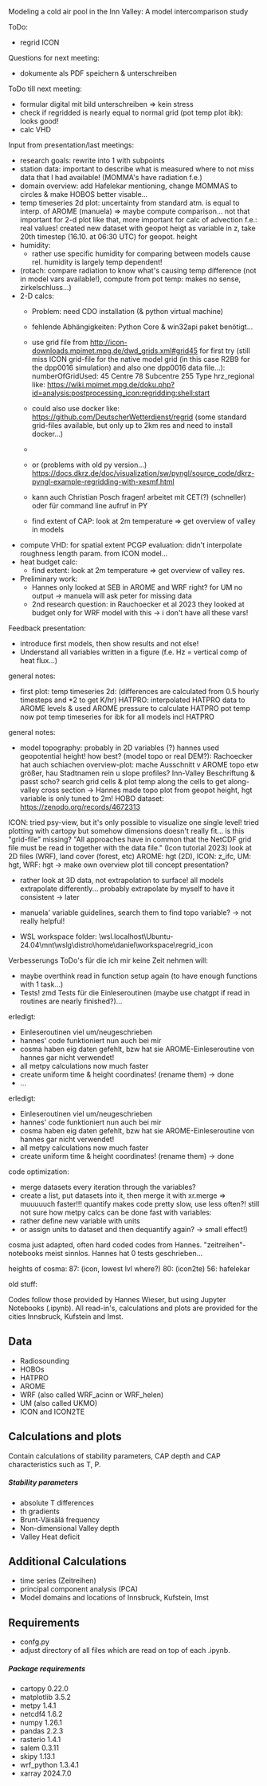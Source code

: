 Modeling a cold air pool in the Inn Valley: A
model intercomparison study

ToDo:
- regrid ICON

Questions for next meeting: 
- dokumente als PDF speichern & unterschreiben

ToDo till next meeting:
- formular digital mit bild unterschreiben => kein stress
- check if regridded is nearly equal to normal grid (pot temp plot ibk): looks good!
- calc VHD


Input from presentation/last meetings:
- research goals: rewrite into 1 with subpoints
- station data: important to describe what is measured where to not miss data that I had available! (MOMMA's have radiation f.e.)
- domain overview:
  	add Hafelekar mentioning, change MOMMAS to circles & make HOBOS better visable...
- temp timeseries 2d plot: uncertainty from standard atm. is equal to interp. of AROME (manuela)
	=> maybe compute comparison...
	not that important for 2-d plot like that, more important for calc of advection f.e.: real values!
	created new dataset with geopot heigt as variable in z, take 20th timestep (16.10. at 06:30 UTC) for geopot. height
- humidity:
  	- rather use specific humidity for comparing between models cause rel. humidity is largely temp dependent! 
- (rotach: compare radiation to know what's causing temp difference (not in model vars available!), compute from pot temp: makes no sense, zirkelschluss...)
- 2-D calcs:
  	- Problem: need CDO installation (& python virtual machine)
  	- fehlende Abhängigkeiten: Python Core & win32api paket benötigt...
  	- use grid file from http://icon-downloads.mpimet.mpg.de/dwd_grids.xml#grid45 for first try (still miss ICON grid-file for the native model grid (in this case R2B9 for the dpp0016 simulation) and also one dpp0016 	data file...):
  	  	numberOfGridUsed: 45	Centre	78
		Subcentre	255
		Type	hrz_regional
   	  like: https://wiki.mpimet.mpg.de/doku.php?id=analysis:postprocessing_icon:regridding:shell:start
  	- could also use docker like: https://github.com/DeutscherWetterdienst/regrid  (some standard grid-files available, but only up to 2km res and need to install docker...)
 
   	- 
  	- or (problems with old py version...) https://docs.dkrz.de/doc/visualization/sw/pyngl/source_code/dkrz-pyngl-example-regridding-with-xesmf.html  
  	- kann auch Christian Posch fragen! arbeitet mit CET(?) (schneller) oder für command line aufruf in PY
  	- find extent of CAP: look at 2m temperature => get overview of valley in models
- compute VHD: for spatial extent
  PCGP evaluation: didn't interpolate roughness length param. from ICON model...
- heat budget calc:
	- find extent: look at 2m temperature => get overview of valley res.
- Preliminary work:
  	- Hannes only looked at SEB in AROME and WRF right? for UM no output -> manuela will ask peter for missing data
  	- 2nd research question: in Rauchoecker et al 2023 they looked at budget only for WRF model with this -> i don't have all these vars!
 
Feedback presentation:
- introduce first models, then show results and not else!
- Understand all variables written in a figure (f.e. Hz = vertical comp of heat flux...)

general notes:
- first plot: temp timeseries 2d: (differences are calculated from 0.5 hourly timesteps and *2 to get K/hr)
HATPRO: interpolated HATPRO data to AROME levels & used AROME pressure to calculate HATPRO pot temp
now pot temp timeseries for ibk for all models incl HATPRO




general notes:
- model topography: probably in 2D variables (?) hannes used geopotential height! how best? (model topo or real DEM?): Rachoecker hat auch schiachen overview-plot: mache Ausschnitt v AROME topo etw größer, hau Stadtnamen rein u slope profiles? Inn-Valley Beschriftung & passt scho?
search grid cells & plot temp along the cells to get along-valley cross section -> Hannes made topo plot from geopot height, hgt variable is only tuned to 2m!
HOBO dataset: https://zenodo.org/records/4672313

ICON: tried psy-view, but it's only possible to visualize one single level!
tried plotting with cartopy but somehow dimensions doesn't really fit... is this "grid-file" missing?
"All approaches have in common that the NetCDF
grid file must be read in together with the data file." (Icon tutorial 2023)
look at 2D files (WRF), land cover (forest, etc)
AROME: hgt (2D), ICON: z_ifc, UM: hgt, WRF: hgt
-> make own overview plot till concept presentation?



- rather look at 3D data, not extrapolation to surface! all models extrapolate differently... probably extrapolate by myself to have it consistent -> later
- manuela' variable guidelines, search them to find topo variable? -> not really helpful!

- WSL workspace folder:
\\wsl.localhost\Ubuntu-24.04\mnt\wslg\distro\home\daniel\workspace\regrid_icon



Verbesserungs ToDo's für die ich mir keine Zeit nehmen will:
- maybe overthink read in function setup again (to have enough functions with 1 task...)
- Tests! zmd Tests für die Einleseroutinen (maybe use chatgpt if read in routines are nearly finished?)...

erledigt:
- Einleseroutinen viel um/neugeschrieben
- hannes' code funktioniert nun auch bei mir
- cosma haben eig daten gefehlt, bzw hat sie AROME-Einleseroutine von hannes gar nicht verwendet!
- all metpy calculations now much faster
- create uniform time & height coordinates! (rename them) -> done
- ...

erledigt:
- Einleseroutinen viel um/neugeschrieben
- hannes' code funktioniert nun auch bei mir
- cosma haben eig daten gefehlt, bzw hat sie AROME-Einleseroutine von hannes gar nicht verwendet!
- all metpy calculations now much faster
- create uniform time & height coordinates! (rename them) -> done

code optimization: 
- merge datasets every iteration through the variables?
- create a list, put datasets into it, then merge it with xr.merge => muuuuuch faster!!! 
quantify makes code pretty slow, use less often?!
still not sure how metpy calcs can be done fast with variables:
- rather define new variable with units
- or assign units to dataset and then dequantify again? -> small effect!)

cosma just adapted, often hard coded codes from Hannes. "zeitreihen"-notebooks meist sinnlos. Hannes hat 0 tests geschrieben...

heights of cosma: 
87: (icon, lowest lvl where?)
80: (icon2te)
56: hafelekar


old stuff:

Codes follow those provided by Hannes Wieser, but using Jupyter Notebooks (.ipynb).
All read-in's, calculations and plots are provided for the cities Innsbruck, Kufstein and Imst.

## Data

* Radiosounding
* HOBOs
* HATPRO
* AROME
* WRF (also called WRF_acinn or WRF_helen)
* UM (also called UKMO)
* ICON and ICON2TE


## Calculations and plots

Contain calculations of stability parameters, CAP depth and CAP characteristics such as T, P.

##### Stability parameters

* absolute T differences
* th gradients
* Brunt-Väisälä frequency
* Non-dimensional Valley depth
* Valley Heat deficit


## Additional Calculations

* time series (Zeitreihen)
* principal component analysis (PCA)
* Model domains and locations of Innsbruck, Kufstein, Imst


## Requirements

* confg.py
* adjust directory of all files which are read on top of each .ipynb.

##### Package requirements

* cartopy 0.22.0
* matplotlib 3.5.2
* metpy 1.4.1
* netcdf4 1.6.2
* numpy 1.26.1
* pandas 2.2.3
* rasterio 1.4.1
* salem 0.3.11
* skipy 1.13.1
* wrf_python 1.3.4.1
* xarray 2024.7.0



